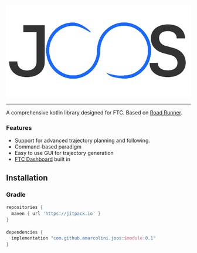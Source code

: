 <img src="temp_logo.svg">

---

A comprehensive kotlin library designed for FTC. Based on <a href="https://github.com/acmerobotics/road-runner">Road Runner</a>.

### Features
 - Support for advanced trajectory planning and following.
 - Command-based paradigm
 - Easy to use GUI for trajectory generation
 - <a href="https://github.com/acmerobotics/ftc-dashboard">FTC Dashboard</a> built in

## Installation

### Gradle

```gradle
repositories {
  maven { url 'https://jitpack.io' }
}

dependencies {
  implementation "com.github.amarcolini.joos:$module:0.1"
}
```